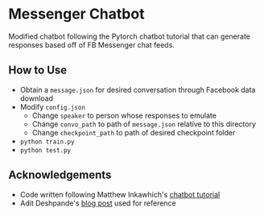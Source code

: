 # Messenger Chatbot

Modified chatbot following the Pytorch chatbot tutorial that can generate responses based off of FB Messenger chat feeds.

## How to Use
  - Obtain a `message.json` for desired conversation through Facebook data download
  - Modify `config.json`
    - Change `speaker` to person whose responses to emulate
	- Change `convo_path` to path of `message.json` relative to this directory
	- Change `checkpoint_path` to path of desired checkpoint folder
  - `python train.py`
  - `python test.py`

## Acknowledgements
  - Code written following Matthew Inkawhich's [chatbot tutorial](https://pytorch.org/tutorials/beginner/chatbot_tutorial.html)
  - Adit Deshpande's [blog post](https://adeshpande3.github.io/How-I-Used-Deep-Learning-to-Train-a-Chatbot-to-Talk-Like-Me) used for reference